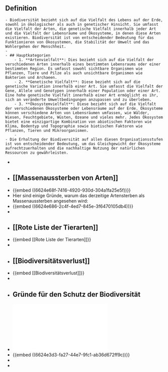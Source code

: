 ## Definition
	- Biodiversität bezieht sich auf die Vielfalt des Lebens auf der Erde, sowohl in ökologischer als auch in genetischer Hinsicht. Sie umfasst die Vielfalt der Arten, die genetische Vielfalt innerhalb jeder Art und die Vielfalt der Lebensräume und Ökosysteme, in denen diese Arten existieren. Biodiversität ist von entscheidender Bedeutung für das Funktionieren von Ökosystemen, die Stabilität der Umwelt und das Wohlergehen der Menschheit.
	-
	- ## Hauptkategorien
		- 1. **Artenvielfalt**: Dies bezieht sich auf die Vielfalt der verschiedenen Arten innerhalb eines bestimmten Lebensraums oder einer bestimmten Region. Es umfasst sowohl sichtbare Organismen wie Pflanzen, Tiere und Pilze als auch unsichtbare Organismen wie Bakterien und Archaeen.
		- 2. **Genetische Vielfalt**: Diese bezieht sich auf die genetische Variation innerhalb einer Art. Sie umfasst die Vielfalt der Gene, Allele und Genotypen innerhalb einer Population oder einer Art. Eine hohe genetische Vielfalt innerhalb einer Art ermöglicht es ihr, sich an veränderte Umweltbedingungen anzupassen und zu überleben.
		- 3. **Ökosystemvielfalt**: Diese bezieht sich auf die Vielfalt der verschiedenen Ökosysteme oder Lebensräume auf der Erde. Ökosysteme können verschiedene Arten von Lebensräumen umfassen, wie Wälder, Wiesen, Feuchtgebiete, Wüsten, Ozeane und vieles mehr. Jedes Ökosystem bietet eine einzigartige Kombination von abiotischen Faktoren wie Klima, Bodentyp und Topographie sowie biotischen Faktoren wie Pflanzen, Tieren und Mikroorganismen.
		-
	- Die Erhaltung der Biodiversität auf allen diesen Organisationsstufen ist von entscheidender Bedeutung, um das Gleichgewicht der Ökosysteme aufrechtzuerhalten und die nachhaltige Nutzung der natürlichen Ressourcen zu gewährleisten.
-
- ## [[Massenaussterben von Arten]]
- {{embed ((6624e68f-7416-4920-930d-304a1fa25e5f))}}
- Hier sind einige Gründe, warum das derzeitige Artensterben als Massenaussterben angesehen wird:
- {{embed ((6624e686-2c4f-4ed7-845e-3f6470105db4))}}
-
- ## [[Rote Liste der Tierarten]]
- {{embed [[Rote Liste der Tierarten]]}}
-
- ## [[Biodiversitätsverlust]]
- {{embed [[Biodiversitätsverlust]]}}
-
- ## Gründe für den Schutz der Biodiversität
- ![HOTSPOT 41_Biodiversität_Argumente.pdf](../assets/HOTSPOT_41_Biodiversität_Argumente-seiten_1713693642835_0.pdf)
- {{embed ((6624e3d3-fa27-44e7-9fc1-ab36d672ff9c))}}
-
-